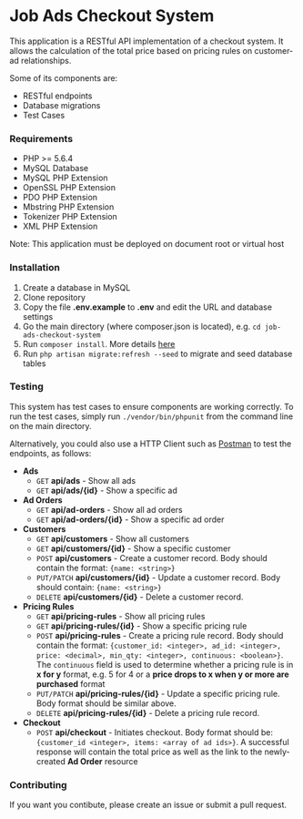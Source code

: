 # Job Ads Checkout System

This application is a RESTful API implementation of a checkout system. It allows the calculation of the total price based on pricing rules on customer-ad relationships.

Some of its components are:
* RESTful endpoints
* Database migrations
* Test Cases

### Requirements

* PHP >= 5.6.4
* MySQL Database
* MySQL PHP Extension
* OpenSSL PHP Extension
* PDO PHP Extension
* Mbstring PHP Extension
* Tokenizer PHP Extension
* XML PHP Extension

Note: This application must be deployed on document root or virtual host

### Installation

1. Create a database in MySQL
2. Clone repository
3. Copy the file **.env.example** to **.env** and edit the URL and database settings
4. Go the main directory (where composer.json is located), e.g. `cd job-ads-checkout-system`
5. Run `composer install`. More details [here](https://getcomposer.org/doc/00-intro.md#installation-linux-unix-osx)
6. Run `php artisan migrate:refresh --seed` to migrate and seed database tables

### Testing

This system has test cases to ensure components are working correctly. To run the test cases, simply run `./vendor/bin/phpunit` from the command line on the main directory.

Alternatively, you could also use a HTTP Client such as [Postman](https://www.getpostman.com/) to test the endpoints, as follows:
* **Ads**
    * `GET` **api/ads** - Show all ads
    * `GET` **api/ads/{id}** - Show a specific ad
* **Ad Orders**
    * `GET` **api/ad-orders** - Show all ad orders
    * `GET` **api/ad-orders/{id}** - Show a specific ad order
* **Customers** 
    * `GET` **api/customers** - Show all customers
    * `GET` **api/customers/{id}** - Show a specific customer
    * `POST` **api/customers** - Create a customer record. Body should contain the format: `{name: <string>}`
    * `PUT/PATCH` **api/customers/{id}** - Update a customer record. Body should contain: `{name: <string>}`
    * `DELETE` **api/customers/{id}** - Delete a customer record.
* **Pricing Rules** 
    * `GET` **api/pricing-rules** - Show all pricing rules
    * `GET` **api/pricing-rules/{id}** - Show a specific pricing rule
    * `POST` **api/pricing-rules** - Create a pricing rule record. Body should contain the format: `{customer_id: <integer>, ad_id: <integer>, price: <decimal>, min_qty: <integer>, continuous: <boolean>}`. The `continuous` field is used to determine whether a pricing rule is in **x for y** format, e.g. 5 for 4 or a **price drops to x when y or more are purchased** format
    * `PUT/PATCH` **api/pricing-rules/{id}** - Update a specific pricing rule. Body format should be similar above.
    * `DELETE` **api/pricing-rules/{id}** - Delete a pricing rule record.
* **Checkout** 
    * `POST` **api/checkout** - Initiates checkout. Body format should be: `{customer_id <integer>, items: <array of ad ids>}`. A successful response will contain the total price as well as the link to the newly-created **Ad Order** resource

### Contributing

If you want you contibute, please create an issue or submit a pull request.